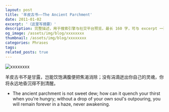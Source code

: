 ```yaml
---
layout: post
title: '羊皮古书——The Ancient Parchment'
date: 2011-01-02
excerpt: '（这里写摘要）'
description: 完整描述，用于搜索引擎与社交平台预览，最长 160 字，可与 excerpt 一致
og_image: /assets/img/blog/xxxxxxxx
thumbnail: /assets/img/blog/xxxxxxxx
categories: Phrases
tags: 
related_posts: true
---
```


<img src="/assets/img/blog/xxxxxxxx" alt="xxxxxxxx">

羊皮古书不是甘露，岂能饮饱满腹便把焦渴消除；没有涓滴迸出你自己的灵魂，你将永远地昏沉得不到清醒。

- The ancient parchment is not sweet dew; how can it quench your thirst when you're hungry; without a drop of your own soul's outpouring, you will remain forever in a haze, never awakening.